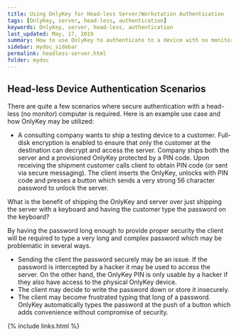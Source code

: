 ```yaml
---
title: Using OnlyKey for Head-less Server/Workstation Authentication
tags: [OnlyKey, server, head-less, authentication]
keywords: OnlyKey, server, head-less, authentication
last_updated: May, 17, 2019
summary: How to use OnlyKey to authenticate to a device with no monitor
sidebar: mydoc_sidebar
permalink: headless-server.html
folder: mydoc
---
```


## Head-less Device Authentication Scenarios

There are quite a few scenarios where secure authentication with a head-less (no monitor) computer is required. Here is an example use case and how OnlyKey may be utilized:

- A consulting company wants to ship a testing device to a customer. Full-disk encryption is enabled to ensure that only the customer at the destination can decrypt and access the server. Company ships both the server and a provisioned OnlyKey protected by a PIN code. Upon receiving the shipment customer calls client to obtain PIN code (or sent via secure messaging). The client inserts the OnlyKey, unlocks with PIN code and presses a button which sends a very strong 56 character password to unlock the server.

What is the benefit of shipping the OnlyKey and server over just shipping the server with a keyboard and having the customer type the password on the keyboard?

By having the password long enough to provide proper security the client will be required to type a very long and complex password which may be problematic in several ways.
  - Sending the client the password securely may be an issue. If the password is intercepted by a hacker it may be used to access the server. On the other hand, the OnlyKey PIN is only usable by a hacker if they also have access to the physical OnlyKey device.
  - The client may decide to write the password down or store it insecurely.
  - The client may become frustrated typing that long of a password. OnlyKey automatically types the password at the push of a button which adds convenience without compromise of security.


{% include links.html %}
